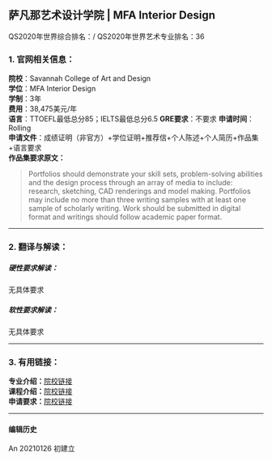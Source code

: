 ## 萨凡那艺术设计学院 | MFA Interior Design

QS2020年世界综合排名：/
QS2020年世界艺术专业排名：36


### 1. 官网相关信息：

**院校**：Savannah College of Art and Design  
**学位**：MFA Interior Design  
**学制**：3年  
**费用**：38,475美元/年  
**语言**：TTOEFL最低总分85；IELTS最低总分6.5
**GRE要求**：不要求
**申请时间**：Rolling  
**申请文件**：成绩证明（非官方）+学位证明+推荐信+个人陈述+个人简历+作品集+语言要求  
**作品集要求原文：**   
> Portfolios should demonstrate your skill sets, problem-solving abilities and the design process through an array of media to include: research, sketching, CAD renderings and model making. Portfolios may include no more than three writing samples with at least one sample of scholarly writing. Work should be submitted in digital format and writings should follow academic paper format.




---


### 2. 翻译与解读：

##### 硬性要求解读：
无具体要求



##### 软性要求解读：
无具体要求


---


### 3. 有用链接：

**专业介绍：**[院校链接](https://www.risd.edu/academics/interior-architecture/graduate/)  
**课程介绍：**[院校链接](https://www.risd.edu/academics/interior-architecture/courses/)  
**申请要求：**[院校链接](https://www.risd.edu/academics/interior-architecture/graduate/)


---


#### 编辑历史

An 20210126 初建立
